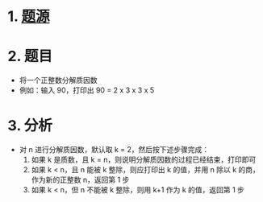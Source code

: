 # 1. [题源](https://fishc.com.cn/thread-84853-1-1.html)


# 2. 题目

- 将一个正整数分解质因数
- 例如：输入 90，打印出 90 = 2 x 3 x 3 x 5


# 3. 分析

- 对 n 进行分解质因数，默认取 k = 2，然后按下述步骤完成：
	1. 如果 k 是质数，且 k = n，则说明分解质因数的过程已经结束，打印即可
	2. 如果 k < n，且 n 能被 k 整除，则应打印出 k 的值，并用 n 除以 k 的商，作为新的正整数 n，返回第 1 步
	3. 如果 k < n，但 n 不能被 k 整除，则用 k+1 作为 k 的值，返回第 1 步

